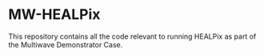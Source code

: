 # MW-HEALPix
This repository contains all the code relevant to running HEALPix as part of the Multiwave Demonstrator Case.
